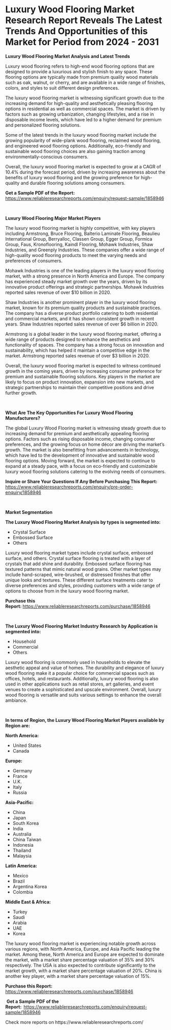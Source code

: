 <p><h1>Luxury Wood Flooring Market Research Report Reveals The Latest Trends And Opportunities of this Market for Period from 2024 - 2031</h1></p><p><strong>Luxury Wood Flooring Market Analysis and Latest Trends</strong></p>
<p><p>Luxury wood flooring refers to high-end wood flooring options that are designed to provide a luxurious and stylish finish to any space. These flooring options are typically made from premium quality wood materials such as oak, walnut, or cherry, and are available in a wide range of finishes, colors, and styles to suit different design preferences.</p><p>The luxury wood flooring market is witnessing significant growth due to the increasing demand for high-quality and aesthetically pleasing flooring options in residential as well as commercial spaces. The market is driven by factors such as growing urbanization, changing lifestyles, and a rise in disposable income levels, which have led to a higher demand for premium and personalized flooring solutions.</p><p>Some of the latest trends in the luxury wood flooring market include the growing popularity of wide-plank wood flooring, reclaimed wood flooring, and engineered wood flooring options. Additionally, eco-friendly and sustainable wood flooring choices are also gaining traction among environmentally-conscious consumers.</p><p>Overall, the luxury wood flooring market is expected to grow at a CAGR of 10.4% during the forecast period, driven by increasing awareness about the benefits of luxury wood flooring and the growing preference for high-quality and durable flooring solutions among consumers.</p></p>
<p><strong>Get a Sample PDF of the Report:&nbsp;</strong> <a href="https://www.reliableresearchreports.com/enquiry/request-sample/1858946">https://www.reliableresearchreports.com/enquiry/request-sample/1858946</a></p>
<p>&nbsp;</p>
<p><strong>Luxury Wood Flooring Major Market Players</strong></p>
<p><p>The luxury wood flooring market is highly competitive, with key players including Armstrong, Bruce Flooring, Balterio Laminate Flooring, Beaulieu International Group, Berryalloc, Classen Group, Egger Group, Formica Group, Faus, Kronoflooring, Kaindl Flooring, Mohawk Industries, Shaw Industries, and Greenply Industries. These companies offer a wide range of high-quality wood flooring products to meet the varying needs and preferences of consumers.</p><p>Mohawk Industries is one of the leading players in the luxury wood flooring market, with a strong presence in North America and Europe. The company has experienced steady market growth over the years, driven by its innovative product offerings and strategic partnerships. Mohawk Industries reported sales revenue of over $10 billion in 2020.</p><p>Shaw Industries is another prominent player in the luxury wood flooring market, known for its premium quality products and sustainable practices. The company has a diverse product portfolio catering to both residential and commercial markets, and it has shown consistent growth in recent years. Shaw Industries reported sales revenue of over $6 billion in 2020.</p><p>Armstrong is a global leader in the luxury wood flooring market, offering a wide range of products designed to enhance the aesthetics and functionality of spaces. The company has a strong focus on innovation and sustainability, which has helped it maintain a competitive edge in the market. Armstrong reported sales revenue of over $3 billion in 2020.</p><p>Overall, the luxury wood flooring market is expected to witness continued growth in the coming years, driven by increasing consumer preference for premium and sustainable flooring solutions. Key players in the market are likely to focus on product innovation, expansion into new markets, and strategic partnerships to maintain their competitive positions and drive further growth.</p></p>
<p>&nbsp;</p>
<p><strong>What Are The Key Opportunities For Luxury Wood Flooring Manufacturers?</strong></p>
<p><p>The global Luxury Wood Flooring market is witnessing steady growth due to increasing demand for premium and aesthetically appealing flooring options. Factors such as rising disposable income, changing consumer preferences, and the growing focus on home décor are driving the market’s growth. The market is also benefitting from advancements in technology, which have led to the development of innovative and sustainable wood flooring options. Moving forward, the market is expected to continue to expand at a steady pace, with a focus on eco-friendly and customizable luxury wood flooring solutions catering to the evolving needs of consumers.</p></p>
<p><strong>Inquire or Share Your Questions If Any Before Purchasing This Report:</strong> <a href="https://www.reliableresearchreports.com/enquiry/pre-order-enquiry/1858946">https://www.reliableresearchreports.com/enquiry/pre-order-enquiry/1858946</a></p>
<p>&nbsp;</p>
<p><strong>Market Segmentation</strong></p>
<p><strong>The Luxury Wood Flooring Market Analysis by types is segmented into:</strong></p>
<p><ul><li>Crystal Surface</li><li>Embossed Surface</li><li>Others</li></ul></p>
<p><p>Luxury wood flooring market types include crystal surface, embossed surface, and others. Crystal surface flooring is treated with a layer of crystals that add shine and durability. Embossed surface flooring has textured patterns that mimic natural wood grains. Other market types may include hand-scraped, wire-brushed, or distressed finishes that offer unique looks and textures. These different surface treatments cater to diverse preferences and styles, providing customers with a wide range of options to choose from in the luxury wood flooring market.</p></p>
<p><strong>Purchase this Report:&nbsp;</strong><a href="https://www.reliableresearchreports.com/purchase/1858946">https://www.reliableresearchreports.com/purchase/1858946</a></p>
<p>&nbsp;</p>
<p><strong>The Luxury Wood Flooring Market Industry Research by Application is segmented into:</strong></p>
<p><ul><li>Household</li><li>Commercial</li><li>Others</li></ul></p>
<p><p>Luxury wood flooring is commonly used in households to elevate the aesthetic appeal and value of homes. The durability and elegance of luxury wood flooring make it a popular choice for commercial spaces such as offices, hotels, and restaurants. Additionally, luxury wood flooring is also used in other applications such as retail stores, art galleries, and event venues to create a sophisticated and upscale environment. Overall, luxury wood flooring is versatile and suits various settings to enhance the overall ambiance.</p></p>
<p>&nbsp;</p>
<p><strong>In terms of Region, the Luxury Wood Flooring Market Players available by Region are:</strong></p>
<p>
    <p> <strong> North America: </strong>
        <ul>
            <li>United States</li>
            <li>Canada</li>
        </ul>
        </p> 
    <p> <strong> Europe: </strong>
        <ul>
            <li>Germany</li>
            <li>France</li>
            <li>U.K.</li>
            <li>Italy</li>
            <li>Russia</li>
        </ul>
        </p> 
    <p> <strong> Asia-Pacific: </strong>
        <ul>
            <li>China</li>
            <li>Japan</li>
            <li>South Korea</li>
            <li>India</li>
            <li>Australia</li>
            <li>China Taiwan</li>
            <li>Indonesia</li>
            <li>Thailand</li>
            <li>Malaysia</li>
        </ul>
        </p> 
    <p> <strong> Latin America: </strong>
        <ul>
            <li>Mexico</li>
            <li>Brazil</li>
            <li>Argentina Korea</li>
            <li>Colombia</li>
        </ul>
        </p> 
    <p> <strong> Middle East & Africa: </strong>
        <ul>
            <li>Turkey</li>
            <li>Saudi</li>
            <li>Arabia</li>
            <li>UAE</li>
            <li>Korea</li>
        </ul>
    </p>
    </p>
<p><p>The luxury wood flooring market is experiencing notable growth across various regions, with North America, Europe, and Asia Pacific leading the market. Among these, North America and Europe are expected to dominate the market, with a market share percentage valuation of 35% and 30% respectively. The USA is also expected to contribute significantly to the market growth, with a market share percentage valuation of 20%. China is another key player, with a market share percentage valuation of 15%.</p></p>
<p><strong>Purchase this Report: </strong><a href="https://www.reliableresearchreports.com/purchase/1858946">https://www.reliableresearchreports.com/purchase/1858946</a></p>
<p>&nbsp;<strong>Get a Sample PDF of the Report:&nbsp;&nbsp;</strong><a href="https://www.reliableresearchreports.com/enquiry/request-sample/1858946">https://www.reliableresearchreports.com/enquiry/request-sample/1858946</a></p>
<p><strong></strong></p>
<p>Check more reports on https://www.reliableresearchreports.com/</p>